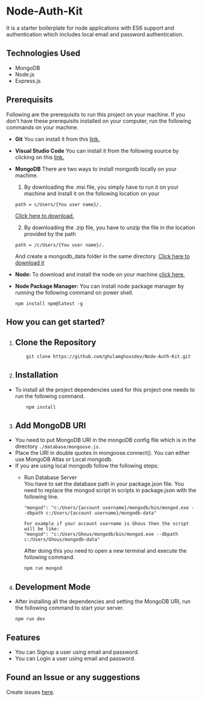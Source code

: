 # Node-Auth-Kit

It is a starter boilerplate for node applications with ES6 support and authentication which includes local email and password authentication.

## Technologies Used

- MongoDB
- Node.js
- Express.js

## Prerequisits

Following are the prerequisits to run this project on your machine. If you don't have these
prerequisits installed on your computer, run the following commands on your machine.

- **Git**
  You can install it from this [link.](https://git-scm.com/download/win)

- **Visual Studio Code**
  You can install it from the following source by clicking on this [link.](https://code.visualstudio.com/download)

- **MongoDB**
  There are two ways to install mongodb locally on your machine.

  1. By downloading the .msi file, you simply have to run it on your machine and install it
     on the following location on your

  ```
  path = c/Users/{You user name}/.
  ```

  [Click here to download.](https://fastdl.mongodb.org/windows/mongodb-windows-x86_64-4.4.0-signed.msi)

  2. By downloading the .zip file, you have to unzip the file in the location provided by the path

  ```
  path = /c/Users/{You user name}/.
  ```

  And create a mongodb_data folder in the same directory. [Click here to download it](https://fastdl.mongodb.org/windows/mongodb-windows-x86_64-4.4.0.zip)

- **Node:**
  To download and install the node on your machine [click here.](https://nodejs.org/en/download/)

- **Node Package Manager:**
  You can install node package manager by running the following command on power shell.
  ```
  npm install npm@latest -g
  ```

## How you can get started?

1. ## Clone the Repository
    ```
        git clone https://github.com/ghulamghousdev/Node-Auth-Kit.git
    ```

2. ## Installation
- To install all the project dependencies used for this project one needs to run the following command.
    ```
        npm install
    ```

3. ## Add MongoDB URI
- You need to put MongoDB URI in the mongoDB config file which is in the directory ```./database/mongoose.js```. 
- Place the URI in double quotes in mongoose.connect(). You can either use MongoDB Atlas or Local mongodb.
- If you are using local mongodb follow the following steps:<br>
    - Run Database Server<br> 
    You have to set the database path in your package.json file. You need to replace the mongod script in scripts in package.json with the following line.

        ```
        "mongod": "c:/Users/{account username}/mongodb/bin/mongod.exe --dbpath c:/Users/{account username}/mongodb-data"
    
        For example if your account username is Ghous then the script will be like:
        "mongod": "c:/Users/Ghous/mongodb/bin/mongod.exe --dbpath c:/Users/Ghous/mongodb-data"
        ```

        After doing this you need to open a new terminal and execute the following command.

        ```
        npm run mongod
        ```

4. ## Development Mode
- After installing all the dependencies and setting the MongoDB URI, run the following command to start your server.
    ```
    npm run dev
    ``` 

## Features
- You can Signup a user using email and password.
- You can Login a user using email and password.

## Found an Issue or any suggestions
Create issues [here](https://github.com/ghulamghousdev/Node-Auth-Kit/issues/new).


